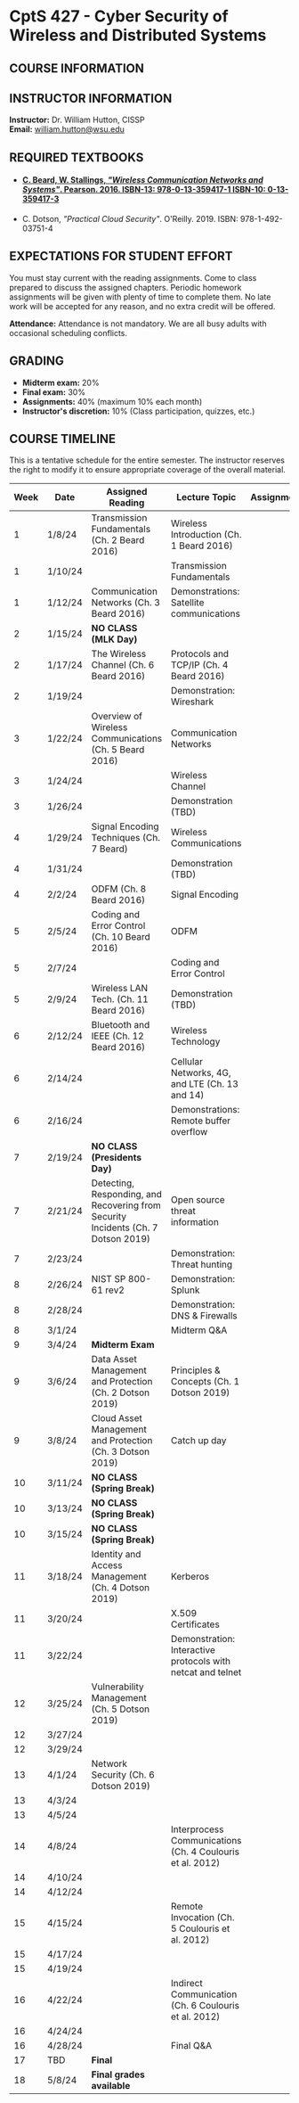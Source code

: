 # CptS 427 - Cyber Security of Wireless and Distributed Systems

## COURSE INFORMATION

## INSTRUCTOR INFORMATION

**Instructor:** Dr. William Hutton, CISSP  
**Email:** [william.hutton@wsu.edu](mailto:william.hutton@wsu.edu)  


## REQUIRED TEXTBOOKS

- #### [C. Beard, W. Stallings, *"Wireless Communication Networks and Systems"*. Pearson. 2016. ISBN-13: 978-0-13-359417-1 ISBN-10: 0-13-359417-3](https://github.com/MarkShinozaki/CPTS427-CyberSecurityOfWireless-DistributedSystems/blob/Textbook/Cory%20Beard%2C%20William%20Stallings%20-%20Wireless%20Communication%20Networks%20and%20Systems-Pearson%20(2015).pdf)
- C. Dotson, *"Practical Cloud Security"*. O'Reilly. 2019. ISBN: 978-1-492-03751-4

## EXPECTATIONS FOR STUDENT EFFORT

You must stay current with the reading assignments. Come to class prepared to discuss the assigned chapters. Periodic homework assignments will be given with plenty of time to complete them. No late work will be accepted for any reason, and no extra credit will be offered.

**Attendance:** Attendance is not mandatory. We are all busy adults with occasional scheduling conflicts.

## GRADING

- **Midterm exam:** 20%
- **Final exam:** 30%
- **Assignments:** 40% (maximum 10% each month)
- **Instructor's discretion:** 10% (Class participation, quizzes, etc.)

## COURSE TIMELINE

This is a tentative schedule for the entire semester. The instructor reserves the right to modify it to ensure appropriate coverage of the overall material.

| **Week** | **Date**  | **Assigned Reading** | **Lecture Topic** | **Assignment** |
|----------|-----------|----------------------|-------------------|----------------|
| 1        | 1/8/24    | Transmission Fundamentals (Ch. 2 Beard 2016) | Wireless Introduction (Ch. 1 Beard 2016) | |
| 1        | 1/10/24   | | Transmission Fundamentals | |
| 1        | 1/12/24   | Communication Networks (Ch. 3 Beard 2016) | Demonstrations: Satellite communications | |
| 2        | 1/15/24   | **NO CLASS (MLK Day)** | | |
| 2        | 1/17/24   | The Wireless Channel (Ch. 6 Beard 2016) | Protocols and TCP/IP (Ch. 4 Beard 2016) | |
| 2        | 1/19/24   | | Demonstration: Wireshark | |
| 3        | 1/22/24   | Overview of Wireless Communications (Ch. 5 Beard 2016) | Communication Networks | |
| 3        | 1/24/24   | | Wireless Channel | |
| 3        | 1/26/24   | | Demonstration (TBD) | |
| 4        | 1/29/24   | Signal Encoding Techniques (Ch. 7 Beard) | Wireless Communications | |
| 4        | 1/31/24   | | Demonstration (TBD) | |
| 4        | 2/2/24    | ODFM (Ch. 8 Beard 2016) | Signal Encoding | |
| 5        | 2/5/24    | Coding and Error Control (Ch. 10 Beard 2016) | ODFM | |
| 5        | 2/7/24    | | Coding and Error Control | |
| 5        | 2/9/24    | Wireless LAN Tech. (Ch. 11 Beard 2016) | Demonstration (TBD) | |
| 6        | 2/12/24   | Bluetooth and IEEE (Ch. 12 Beard 2016) | Wireless Technology | |
| 6        | 2/14/24   | | Cellular Networks, 4G, and LTE (Ch. 13 and 14) | |
| 6        | 2/16/24   | | Demonstrations: Remote buffer overflow | |
| 7        | 2/19/24   | **NO CLASS (Presidents Day)** | | |
| 7        | 2/21/24   | Detecting, Responding, and Recovering from Security Incidents (Ch. 7 Dotson 2019) | Open source threat information | |
| 7        | 2/23/24   | | Demonstration: Threat hunting | |
| 8        | 2/26/24   | NIST SP 800-61 rev2 | Demonstration: Splunk | |
| 8        | 2/28/24   | | Demonstration: DNS & Firewalls | |
| 8        | 3/1/24    | | Midterm Q&A | |
| 9        | 3/4/24    | **Midterm Exam** | | |
| 9        | 3/6/24    | Data Asset Management and Protection (Ch. 2 Dotson 2019) | Principles & Concepts (Ch. 1 Dotson 2019) | |
| 9        | 3/8/24    | Cloud Asset Management and Protection (Ch. 3 Dotson 2019) | Catch up day | |
| 10       | 3/11/24   | **NO CLASS (Spring Break)** | | |
| 10       | 3/13/24   | **NO CLASS (Spring Break)** | | |
| 10       | 3/15/24   | **NO CLASS (Spring Break)** | | |
| 11       | 3/18/24   | Identity and Access Management (Ch. 4 Dotson 2019) | Kerberos | |
| 11       | 3/20/24   | | X.509 Certificates | |
| 11       | 3/22/24   | | Demonstration: Interactive protocols with netcat and telnet | |
| 12       | 3/25/24   | Vulnerability Management (Ch. 5 Dotson 2019) | | |
| 12       | 3/27/24   | | | |
| 12       | 3/29/24   | | | |
| 13       | 4/1/24    | Network Security (Ch. 6 Dotson 2019) | | |
| 13       | 4/3/24    | | | |
| 13       | 4/5/24    | | | |
| 14       | 4/8/24    | | Interprocess Communications (Ch. 4 Coulouris et al. 2012) | |
| 14       | 4/10/24   | | | |
| 14       | 4/12/24   | | | |
| 15       | 4/15/24   | | Remote Invocation (Ch. 5 Coulouris et al. 2012) | |
| 15       | 4/17/24   | | | |
| 15       | 4/19/24   | | | |
| 16       | 4/22/24   | | Indirect Communication (Ch. 6 Coulouris et al. 2012) | |
| 16       | 4/24/24   | | | |
| 16       | 4/28/24   | | Final Q&A | |
| 17       | TBD       | **Final** | | |
| 18       | 5/8/24    | **Final grades available** | | |
